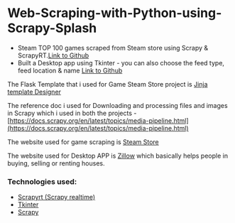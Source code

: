# Web-Scraping-with-Python-using-Scrapy-Splash

- Steam TOP 100 games scraped from Steam store using Scrapy & ScrapyRT.[Link to Github](https://github.com/krishnakaushik25/Game-scraping-from-Steam-store)
- Built a Desktop app using Tkinter - you can also choose the feed type, feed location & name [Link to Github](https://github.com/krishnakaushik25/Web-Scraping-using-Scrapy-Tkinter-Desktop-App)

The Flask Template that i used for Game Steam Store project is [Jinja template Designer](https://jinja.palletsprojects.com/en/2.10.x/templates/)

The reference doc i used for Downloading and processing files and images in Scrapy which i used in both the projects - [https://docs.scrapy.org/en/latest/topics/media-pipeline.html](https://docs.scrapy.org/en/latest/topics/media-pipeline.html)

The website used for game scraping is [Steam Store](https://store.steampowered.com/search/?filter=topsellers)

The website used for Desktop APP is [Zillow](https://www.zillow.com/) which basically helps people in buying, selling or renting houses.


### Technologies used:

- [Scrapyrt (Scrapy realtime)](https://github.com/scrapinghub/scrapyrt)
- [Tkinter](https://docs.python.org/3/library/tkinter.html)
- [Scrapy](https://docs.scrapy.org/en/latest/)




